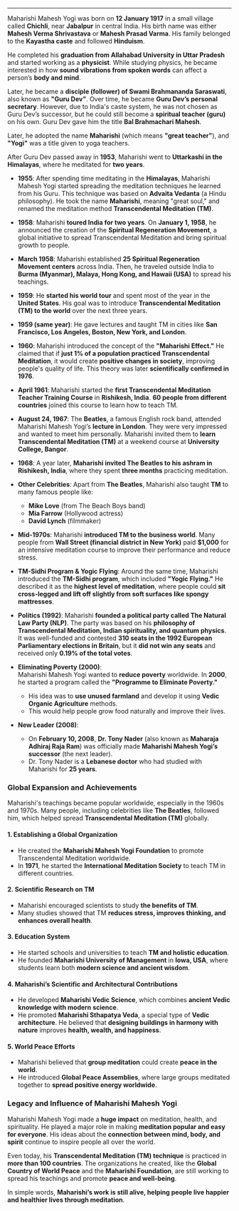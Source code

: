 

----

Maharishi Mahesh Yogi was born on **12 January 1917** in a small village called **Chichli**, near **Jabalpur** in central India. His birth name was either **Mahesh Verma Shrivastava** or **Mahesh Prasad Varma**. His family belonged to the **Kayastha caste** and followed **Hinduism**.

He completed his **graduation from Allahabad University in Uttar Pradesh** and started working as a **physicist**. While studying physics, he became interested in how **sound vibrations from spoken words** can affect a person’s **body and mind**.

Later, he became a **disciple (follower) of Swami Brahmananda Saraswati**, also known as **"Guru Dev"**. Over time, he became **Guru Dev’s personal secretary**. However, due to India's caste system, he was not chosen as Guru Dev’s successor, but he could still become a **spiritual teacher (guru)** on his own. Guru Dev gave him the title **Bal Brahmachari Mahesh**.

Later, he adopted the name **Maharishi** (which means **"great teacher"**), and **"Yogi"** was a title given to yoga teachers.

After Guru Dev passed away in **1953**, Maharishi went to **Uttarkashi in the Himalayas**, where he meditated for **two years**.

- **1955**: After spending time meditating in the **Himalayas**, Maharishi Mahesh Yogi started spreading the meditation techniques he learned from his Guru. This technique was based on **Advaita Vedanta** (a Hindu philosophy). He took the name **Maharishi**, meaning "great soul," and renamed the meditation method **Transcendental Meditation (TM)**.

- **1958**: Maharishi **toured India for two years**. On **January 1, 1958**, he announced the creation of the **Spiritual Regeneration Movement**, a global initiative to spread Transcendental Meditation and bring spiritual growth to people.

- **March 1958**: Maharishi established **25 Spiritual Regeneration Movement centers** across India. Then, he traveled outside India to **Burma (Myanmar), Malaya, Hong Kong, and Hawaii (USA)** to spread his teachings.

- **1959**: He **started his world tour** and spent most of the year in the **United States**. His goal was to introduce **Transcendental Meditation (TM) to the world** over the next three years.

- **1959 (same year)**: He gave lectures and taught TM in cities like **San Francisco, Los Angeles, Boston, New York, and London**.

- **1960**: Maharishi introduced the concept of the **"Maharishi Effect."** He claimed that if **just 1% of a population practiced Transcendental Meditation**, it would create **positive changes in society**, improving people's quality of life. This theory was later **scientifically confirmed in 1976**.

- **April 1961**: Maharishi started the **first Transcendental Meditation Teacher Training Course** in **Rishikesh, India**. **60 people from different countries** joined this course to learn how to teach TM.



- **August 24, 1967**: The **Beatles**, a famous English rock band, attended Maharishi Mahesh Yogi’s **lecture in London**. They were very impressed and wanted to meet him personally. Maharishi invited them to **learn Transcendental Meditation (TM)** at a weekend course at **University College, Bangor**.

- **1968**: A year later, **Maharishi invited The Beatles to his ashram in Rishikesh, India**, where they spent **three months** practicing meditation.

- **Other Celebrities**: Apart from **The Beatles**, Maharishi also taught **TM** to many famous people like:

	- **Mike Love** (from The Beach Boys band)
    - **Mia Farrow** (Hollywood actress)
    - **David Lynch** (filmmaker)
- **Mid-1970s**: Maharishi **introduced TM to the business world**. Many people from **Wall Street (financial district in New York)** paid **$1,000** for an intensive meditation course to improve their performance and reduce stress.

- **TM-Sidhi Program & Yogic Flying**: Around the same time, Maharishi introduced the **TM-Sidhi program**, which included **"Yogic Flying."** He described it as the **highest level of meditation**, where people could **sit cross-legged and lift off slightly from soft surfaces like spongy mattresses**.

- **Politics (1992)**: Maharishi **founded a political party called The Natural Law Party (NLP)**. The party was based on his **philosophy of Transcendental Meditation, Indian spirituality, and quantum physics**. It was well-funded and contested **310 seats in the 1992 European Parliamentary elections in Britain**, but it **did not win any seats** and received only **0.19% of the total votes**.

- **Eliminating Poverty (2000)**:  
    Maharishi Mahesh Yogi wanted to **reduce poverty** worldwide. In **2000**, he started a program called the **"Programme to Eliminate Poverty."**
    
    - His idea was to **use unused farmland** and develop it using **Vedic Organic Agriculture** methods.
    - This would help people grow food naturally and improve their lives.

- **New Leader (2008)**:
    
    - On **February 10, 2008**, **Dr. Tony Nader** (also known as **Maharaja Adhiraj Raja Ram**) was officially made **Maharishi Mahesh Yogi’s successor** (the next leader).
    - Dr. Tony Nader is a **Lebanese doctor** who had studied with Maharishi for **25 years**.


### **Global Expansion and Achievements**

Maharishi's teachings became popular worldwide, especially in the 1960s and 1970s. Many people, including celebrities like **The Beatles**, followed him, which helped spread **Transcendental Meditation (TM)** globally.

#### **1. Establishing a Global Organization**

- He created the **Maharishi Mahesh Yogi Foundation** to promote Transcendental Meditation worldwide.
- In **1971**, he started the **International Meditation Society** to teach TM in different countries.

#### **2. Scientific Research on TM**

- Maharishi encouraged scientists to study **the benefits of TM**.
- Many studies showed that TM **reduces stress, improves thinking, and enhances overall health**.

#### **3. Education System**

- He started schools and universities to teach **TM and holistic education**.
- He founded **Maharishi University of Management** in **Iowa, USA**, where students learn both **modern science and ancient wisdom**.

#### **4. Maharishi’s Scientific and Architectural Contributions**

- He developed **Maharishi Vedic Science**, which combines **ancient Vedic knowledge with modern science**.
- He promoted **Maharishi Sthapatya Veda**, a special type of **Vedic architecture**. He believed that **designing buildings in harmony with nature** improves **health, wealth, and happiness**.

#### **5. World Peace Efforts**

- Maharishi believed that **group meditation** could create **peace in the world**.
- He introduced **Global Peace Assemblies**, where large groups meditated together to **spread positive energy worldwide**.


### **Legacy and Influence of Maharishi Mahesh Yogi**

Maharishi Mahesh Yogi made a **huge impact** on meditation, health, and spirituality. He played a major role in making **meditation popular and easy for everyone**. His ideas about the **connection between mind, body, and spirit** continue to inspire people all over the world.

Even today, his **Transcendental Meditation (TM) technique** is practiced in **more than 100 countries**. The organizations he created, like the **Global Country of World Peace** and the **Maharishi Foundation**, are still working to spread his teachings and promote **peace and well-being**.

In simple words, **Maharishi’s work is still alive, helping people live happier and healthier lives through meditation**. 


